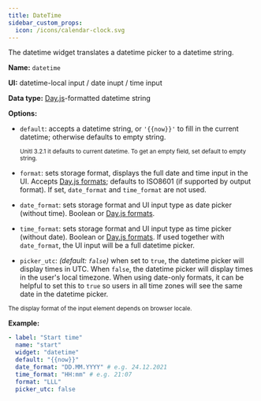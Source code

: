 ```yaml
---
title: DateTime
sidebar_custom_props:
  icon: /icons/calendar-clock.svg
---
```


The datetime widget translates a datetime picker to a datetime string.

**Name:** `datetime`

**UI:** datetime-local input / date inupt / time input

**Data type:** [Day.js](https://day.js.org/)-formatted datetime string

**Options:**

- `default`: accepts a datetime string, or `'{{now}}'` to fill in the current datetime; otherwise defaults to empty string.

  <small>Unitl 3.2.1 it defaults to current datetime. To get an empty field, set default to empty string.</small>

- `format`: sets storage format, displays the full date and time input in the UI. Accepts [Day.js formats](https://day.js.org/docs/en/display/format); defaults to ISO8601 (if supported by output format). If set, `date_format` and `time_format` are not used.
- `date_format`: sets storage format and UI input type as date picker (without time). Boolean or [Day.js formats](https://day.js.org/docs/en/display/format).
- `time_format`: sets storage format and UI input type as time picker (without date). Boolean or [Day.js formats](https://day.js.org/docs/en/display/format). If used together with `date_format`, the UI input will be a full datetime picker.
- `picker_utc`: _(default: `false`)_ when set to `true`, the datetime picker will display times in UTC. When `false`, the datetime picker will display times in the user's local timezone. When using date-only formats, it can be helpful to set this to `true` so users in all time zones will see the same date in the datetime picker.

<small>The display format of the input element depends on browser locale.</small>

**Example:**

```yaml
- label: "Start time"
  name: "start"
  widget: "datetime"
  default: "{{now}}"
  date_format: "DD.MM.YYYY" # e.g. 24.12.2021
  time_format: "HH:mm" # e.g. 21:07
  format: "LLL"
  picker_utc: false
```
